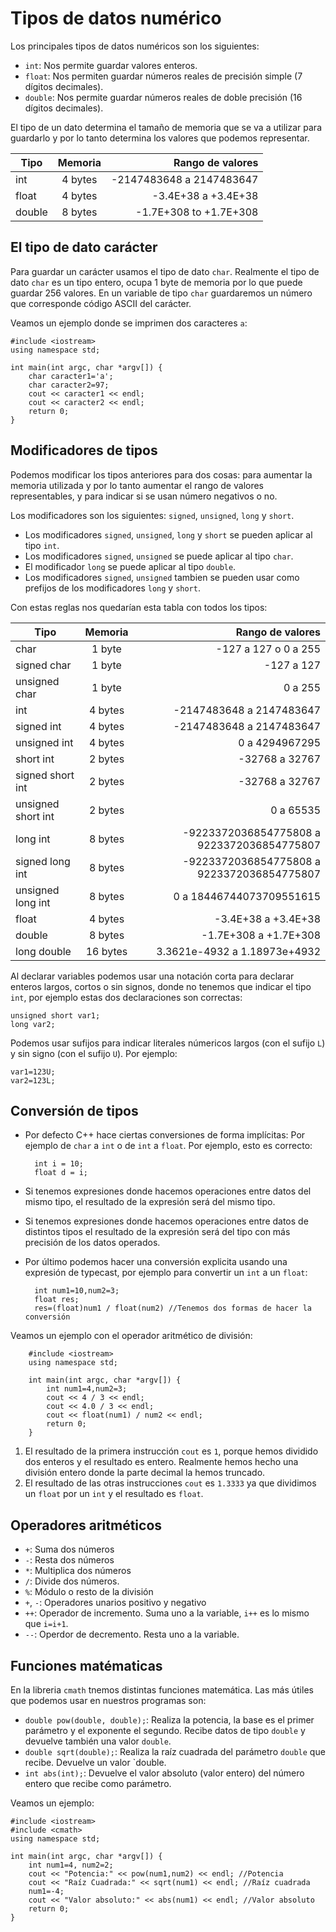 # Tipos de datos numérico

Los principales tipos de datos numéricos son los siguientes:

* `int`: Nos permite guardar valores enteros.
* `float`: Nos permiten guardar números reales de precisión simple (7 dígitos decimales).
* `double`: Nos permite guardar números reales de doble precisión (16 dígitos decimales).

El tipo de un dato determina el tamaño de memoria que se va a utilizar para guardarlo y por lo tanto determina los valores que podemos representar.

| Tipo       | Memoria    | Rango de valores               |
| ---------- |:----------:|-------------------------------:|
| int        | 4 bytes    | -2147483648 a 2147483647       |
| float      | 4 bytes    | -3.4E+38 a +3.4E+38            |
| double     | 8 bytes    | -1.7E+308 to +1.7E+308         |

## El tipo de dato carácter

Para guardar un carácter usamos el tipo de dato `char`. Realmente el tipo de dato `char` es un tipo entero, ocupa 1 byte de memoria por lo que puede guardar 256 valores. En un variable de tipo `char` guardaremos un número que corresponde código ASCII del carácter.

Veamos un ejemplo donde se imprimen dos caracteres `a`:

    #include <iostream>
    using namespace std;

    int main(int argc, char *argv[]) {
     	char caracter1='a';
    	char caracter2=97;
    	cout << caracter1 << endl;
    	cout << caracter2 << endl;
    	return 0;
    }

## Modificadores de tipos

Podemos modificar los tipos anteriores para dos cosas: para aumentar la memoria utilizada y por lo tanto aumentar el rango de valores representables, y para indicar si se usan número negativos o no.

Los modificadores son los siguientes: `signed`, `unsigned`, `long` y `short`.

* Los modificadores `signed`, `unsigned`, `long` y `short` se pueden aplicar al tipo `int`.
* Los modificadores `signed`, `unsigned` se puede aplicar al tipo `char`.
* El modificador `long` se puede aplicar al tipo `double`.
* Los modificadores `signed`, `unsigned` tambien se pueden usar como prefijos de los modificadores `long` y `short`.

Con estas reglas nos quedarían esta tabla con todos los tipos:

| Tipo               | Memoria    | Rango de valores                           |
| -------------------|:----------:|-------------------------------------------:|
| char               | 1 byte     | -127 a 127 o 0 a 255                       |
| signed char        | 1 byte     | -127 a 127                                 |
| unsigned char      | 1 byte     | 0 a 255                                    |
| int                | 4 bytes    | -2147483648 a 2147483647                   |
| signed int         | 4 bytes    | -2147483648 a 2147483647                   |
| unsigned int       | 4 bytes    | 0 a 4294967295                             |
| short int          | 2 bytes    | -32768 a 32767                             |
| signed short int   | 2 bytes    | -32768 a 32767                             | 
| unsigned short int | 2 bytes    | 0 a 65535                                  |
| long int           | 8 bytes    | -9223372036854775808 a 9223372036854775807 |
| signed long int    | 8 bytes    | -9223372036854775808 a 9223372036854775807 |
| unsigned long int  | 8 bytes    | 0 a 18446744073709551615                   |
| float              | 4 bytes    | -3.4E+38 a +3.4E+38                        |
| double             | 8 bytes    | -1.7E+308 a +1.7E+308                      |
| long double        | 16 bytes   | 3.3621e-4932 a 1.18973e+4932               |
  

Al declarar variables podemos usar una notación corta para declarar enteros largos, cortos o sin signos, donde no tenemos que indicar el tipo `int`, por ejemplo estas dos declaraciones son correctas:

    unsigned short var1;
    long var2;

Podemos usar sufijos para indicar literales númericos largos (con el sufijo `L`) y sin signo (con el sufijo `U`). Por ejemplo:

    var1=123U;
    var2=123L;

## Conversión de tipos

* Por defecto C++ hace ciertas conversiones de forma implícitas: Por ejemplo de `char` a `int` o de `int` a `float`. Por ejemplo, esto es correcto:

        int i = 10;
        float d = i;

* Si tenemos expresiones donde hacemos operaciones entre datos del mismo tipo, el resultado de la expresión será del mismo tipo. 
* Si tenemos expresiones donde hacemos operaciones entre datos de distintos tipos el resultado de la expresión será del tipo con más precisión de los datos operados.
* Por último podemos hacer una conversión explicita usando una expresión de typecast, por ejemplo para convertir un `int` a un `float`:

        int num1=10,num2=3;
        float res;
        res=(float)num1 / float(num2) //Tenemos dos formas de hacer la conversión

Veamos un ejemplo con el operador aritmético de división:

        #include <iostream>
        using namespace std;

        int main(int argc, char *argv[]) {
            int num1=4,num2=3;
            cout << 4 / 3 << endl;
            cout << 4.0 / 3 << endl;
            cout << float(num1) / num2 << endl;
            return 0;
        }

1. El resultado de la primera instrucción `cout` es `1`, porque hemos dividido dos enteros y el resultado es entero. Realmente hemos hecho una división entero donde la parte decimal la hemos truncado.
2. El resultado de las otras instrucciones `cout` es `1.3333` ya que dividimos un `float` por un `int` y el resultado es `float`.

## Operadores aritméticos

* `+`: Suma dos números
* `-`: Resta dos números
* `*`: Multiplica dos números
* `/`: Divide dos números.
* `%`: Módulo o resto de la división
* `+`, `-`: Operadores unarios positivo y negativo
* `++`: Operador de incremento. Suma uno a la variable, `i++` es lo mismo que `i=i+1`.
* `--`: Operdor de decremento. Resta uno a la variable.

## Funciones matématicas

En la libreria `cmath` tnemos distintas funciones matemática. Las más útiles que podemos usar en nuestros programas son:

* `double pow(double, double);`: Realiza la potencia, la base es el primer parámetro y el exponente el segundo. Recibe datos de tipo `double` y devuelve también una valor `double`.
* `double sqrt(double);`: Realiza la raíz cuadrada del parámetro `double` que recibe. Devuelve un valor `double.
* `int abs(int);`: Devuelve el valor absoluto (valor entero) del número entero que recibe como parámetro.

Veamos un ejemplo:

    #include <iostream>
    #include <cmath>
    using namespace std;

    int main(int argc, char *argv[]) {
    	int num1=4, num2=2;
    	cout << "Potencia:" << pow(num1,num2) << endl; //Potencia
    	cout << "Raíz Cuadrada:" << sqrt(num1) << endl; //Raíz cuadrada
    	num1=-4;
    	cout << "Valor absoluto:" << abs(num1) << endl; //Valor absoluto
    	return 0;
    }
